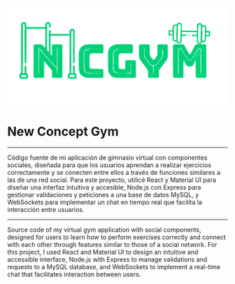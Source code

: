 ![New Concept Gym Logo](/Frontend/src/assets/NGCLogo.svg)

# New Concept Gym
---

Código fuente de mi aplicación de gimnasio virtual con componentes sociales, diseñada para que los usuarios aprendan a realizar ejercicios correctamente y se conecten entre ellos a través de funciones similares a las de una red social. Para este proyecto, utilicé React y Material UI para diseñar una interfaz intuitiva y accesible, Node.js con Express para gestionar validaciones y peticiones a una base de datos MySQL, y WebSockets para implementar un chat en tiempo real que facilita la interacción entre usuarios.

---

Source code of my virtual gym application with social components, designed for users to learn how to perform exercises correctly and connect with each other through features similar to those of a social network. For this project, I used React and Material UI to design an intuitive and accessible interface, Node.js with Express to manage validations and requests to a MySQL database, and WebSockets to implement a real-time chat that facilitates interaction between users.


